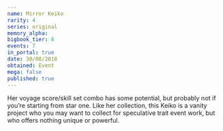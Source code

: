 ```yaml
---
name: Mirror Keiko
rarity: 4
series: original
memory_alpha:
bigbook_tier: 8
events: 7
in_portal: true
date: 30/08/2018
obtained: Event
mega: false
published: true
---
```


Her voyage score/skill set combo has some potential, but probably not if you’re starting from star one. Like her collection, this Keiko is a vanity project who you may want to collect for speculative trait event work, but who offers nothing unique or powerful.
